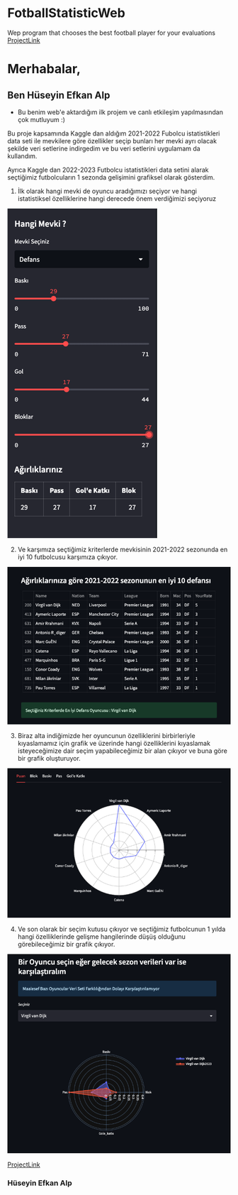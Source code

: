 # FotballStatisticWeb
 Wep program that chooses the best football player for your evaluations
 [ProjectLink](https://huseyinefkanalp-fotballstatisticweb-app-kdwu8a.streamlit.app/)
# Merhabalar,
## Ben Hüseyin Efkan Alp
 * Bu benim web'e aktardığım ilk projem ve canlı etkileşim yapılmasından çok mutluyum :)
 
 Bu proje kapsamında Kaggle dan aldığım 2021-2022 Fubolcu istatistikleri data seti ile mevkilere göre özellikler seçip 
 bunları her mevki ayrı olacak şekilde veri setlerine indirgedim ve bu veri setlerini uygulamam da kullandım.
 
 Ayrıca Kaggle dan 2022-2023 Futbolcu istatistikleri data setini alarak seçtiğimiz futbolcuların 1 sezonda gelişimini
 grafiksel olarak gösterdim.
 
 1. İlk olarak hangi mevki de oyuncu aradığımızı seçiyor ve hangi istatistiksel özelliklerine hangi derecede önem verdiğimizi seçiyoruz
 
 ![](https://github.com/HuseyinEfkanAlp/FotballStatisticWeb/blob/main/images/chooses.png)
 
 2. Ve karşımıza seçtiğimiz kriterlerde mevkisinin 2021-2022 sezonunda en iyi 10 futbolcusu karşımıza çıkıyor.
 
 ![](https://github.com/HuseyinEfkanAlp/FotballStatisticWeb/blob/main/images/ilk10.png)
 
 3. Biraz alta indiğimizde her oyuncunun özelliklerini birbirleriyle kıyaslamamız için grafik ve üzerinde hangi özelliklerini kıyaslamak isteyeceğimize dair seçim yapabileceğimiz bir alan çıkıyor ve buna göre bir grafik oluşturuyor.
 
 ![](https://github.com/HuseyinEfkanAlp/FotballStatisticWeb/blob/main/images/graph.png)
 
 4. Ve son olarak bir seçim kutusu çıkıyor ve seçtiğimiz futbolcunun 1 yılda hangi özelliklerinde gelişme hangilerinde düşüş olduğunu görebileceğimiz bir grafik çıkıyor.
 
 ![](https://github.com/HuseyinEfkanAlp/FotballStatisticWeb/blob/main/images/pastvsfuture.png)
 
 [ProjectLink](https://huseyinefkanalp-fotballstatisticweb-app-kdwu8a.streamlit.app/)
 
 ### Hüseyin Efkan Alp
 
 
